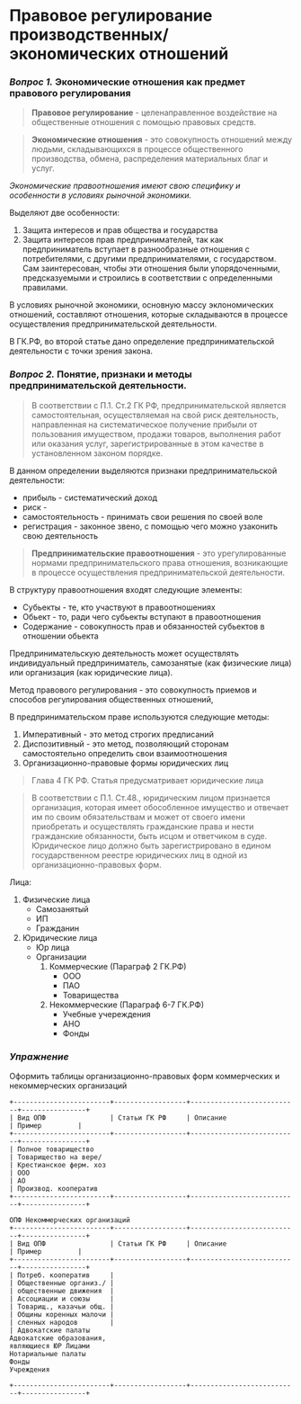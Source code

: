 # Правовое регулирование производственных/экономических отношений

### *Вопрос 1.* Экономические отношения как предмет правового регулирования
> **Правовое регулирование** - целенаправленное воздействие на общественные отношения с помощью правовых средств.

> **Экономические отношения** - это совокупность отношений между людьми, складывающихся в процессе общественного производства, обмена, распределения материальных благ и услуг.

*Экономические правоотношения имеют свою специфику и особенности в условиях рыночной экономики.*

Выделяют две особенности:
1. Защита интересов и прав общества и государства
2. Защита интересов прав предпринимателей, так как предприниматель вступает в разнообразные отношения с потребителями, с другими предпринимателями, с государством. Сам заинтересован, чтобы эти отношения были упорядоченными, предсказуемыми и строились в соответствии с определенными правилами.

В условиях рыночной экономики, основную массу эклономических отношений, составляют отношения, которые складываются в процессе осуществления предпринимательской деятельности.

В ГК.РФ, во второй статье дано определение предпринимательской деятельности с точки зрения закона.

### *Вопрос 2.* Понятие, признаки и методы предпринимательской деятельности.

> В соответствии с П.1. Ст.2 ГК РФ, предпринимательской является самостоятельная, осуществляемая на свой риск деятельность, направленная на систематическое получение прибыли от пользования имуществом, продажи товаров, выполнения работ или оказания услуг, зарегистрированные в этом качестве в установленном законом порядке.

В данном определении выделяются признаки предпринимательской деятельности:
* прибыль - систематический доход
* риск - 
* самостоятельность - принимать свои решения по своей воле
* регистрация - законное звено, с помощью чего можно узаконить свою деятельность

> **Предпринимательские правоотношения** - это урегулированные нормами предпринимательского права отношения, возникающие в процессе осуществления предпринимательской деятельности.

В структуру правоотношения входят следующие элементы:
* Субьекты - те, кто участвуют в правоотношениях
* Обьект - то, ради чего субьекты вступают в правоотношения
* Содержание - совокупность прав и обязанностей субьектов в отношении обьекта

Предпринимательскую деятельность может осуществлять индивидуальный предприниматель, самозанятые (как физические лица) или организация (как юридические лица).

Метод правового регулирования - это совокупность приемов и способов регулирования общественных отношений, 

В предпринимательском праве используются следующие методы:
1. Императивный - это метод строгих предписаний
2. Диспозитивный - это метод, позволяющий сторонам самостоятельно определить свои взаимоотношения
3. Организационно-правовые формы юридических лиц

> Глава 4 ГК РФ. Статья предусматривает юридические лица

> В соответствии с П.1. Ст.48., юридическим лицом признается организация, которая имеет обособленное имущество и отвечает им по своим обязательствам и может от своего имени приобретать и осуществлять гражданские права и нести гражданские обязанности, быть исцом и ответчиком в суде.
Юридическое лицо должно быть зарегистрировано в едином государственном реестре юридических лиц в одной из организационно-правовых форм.

Лица:
1. Физические лица
    * Самозанятый
    * ИП
    * Гражданин
2. Юридические лица
    * Юр лица
    * Организации
        1. Коммерческие (Параграф 2 ГК.РФ)
            * ООО
            * ПАО
            * Товарищества
        2. Некоммерческие (Параграф 6-7 ГК.РФ)
            * Учебные учереждения
            * АНО
            * Фонды

### *Упражнение*

Оформить таблицы организационно-правовых форм коммерческих и некоммерческих организаций
```
+------------------------+------------------+---------------------------+----------------+
| Вид ОПФ                | Статьи ГК РФ     | Описание                  | Пример         |
+------------------------+------------------+---------------------------+----------------+
| Полное товарищество
| Товарищество на вере/
| Крестианское ферм. хоз
| ООО
| АО
| Производ. кооператив
+------------------------+------------------+---------------------------+----------------+

ОПФ Некоммерческих организаций
+------------------------+------------------+---------------------------+----------------+
| Вид ОПФ                | Статьи ГК РФ     | Описание                  | Пример         |
+------------------------+------------------+---------------------------+----------------+
| Потреб. кооператив     | 
| Общественные организ./ |
| общественные движения  |
| Ассоциации и союзы     |
| Товарищ., казачьи общ. |
| Общины коренных малочи |
| сленных народов        |
| Адвокатские палаты
Адвокатские образования,
являющиеся ЮР Лицами
Нотариальные палаты
Фонды
Учреждения

+------------------------+------------------+---------------------------+----------------+
```
